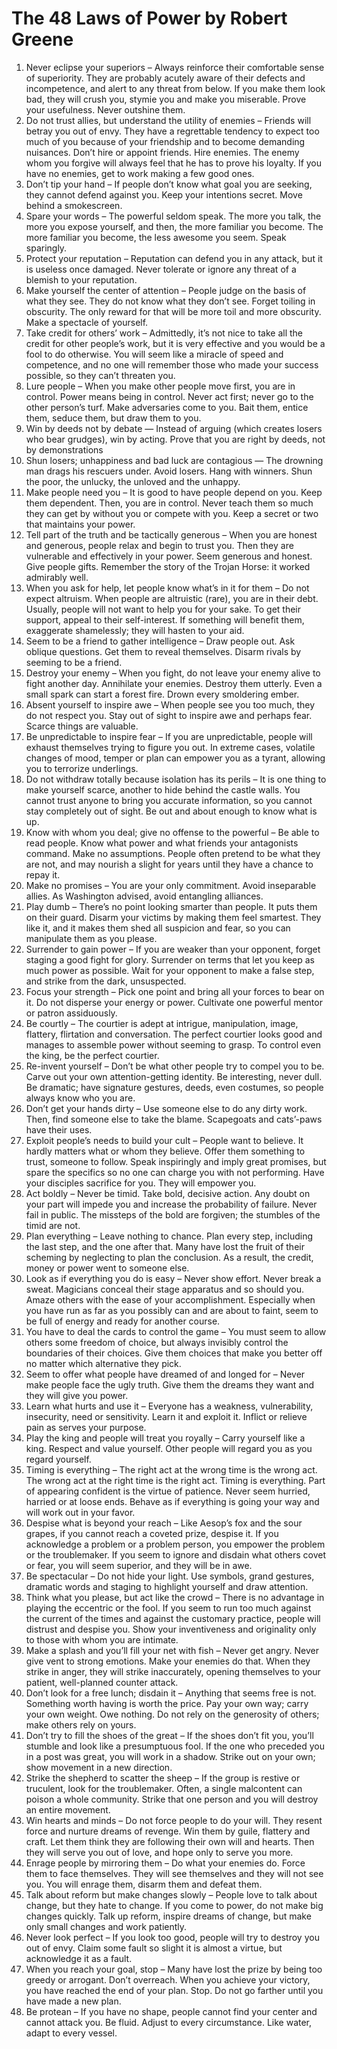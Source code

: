 
# The 48 Laws of Power by Robert Greene

1. Never eclipse your superiors – Always reinforce their comfortable sense of superiority. They are probably acutely aware of their defects and incompetence, and alert to any threat from below. If you make them look bad, they will crush you, stymie you and make you miserable. Prove your usefulness. Never outshine them.
2. Do not trust allies, but understand the utility of enemies – Friends will betray you out of envy. They have a regrettable tendency to expect too much of you because of your friendship and to become demanding nuisances. Don’t hire or appoint friends. Hire enemies. The enemy whom you forgive will always feel that he has to prove his loyalty. If you have no enemies, get to work making a few good ones.
3. Don’t tip your hand – If people don’t know what goal you are seeking, they cannot defend against you. Keep your intentions secret. Move behind a smokescreen.
4. Spare your words – The powerful seldom speak. The more you talk, the more you expose yourself, and then, the more familiar you become. The more familiar you become, the less awesome you seem. Speak sparingly.
5. Protect your reputation – Reputation can defend you in any attack, but it is useless once damaged. Never tolerate or ignore any threat of a blemish to your reputation.
6. Make yourself the center of attention – People judge on the basis of what they see. They do not know what they don’t see. Forget toiling in obscurity. The only reward for that will be more toil and more obscurity. Make a spectacle of yourself.
7. Take credit for others’ work – Admittedly, it’s not nice to take all the credit for other people’s work, but it is very effective and you would be a fool to do otherwise. You will seem like a miracle of speed and competence, and no one will remember those who made your success possible, so they can’t threaten you.
8. Lure people – When you make other people move first, you are in control. Power means being in control. Never act first; never go to the other person’s turf. Make adversaries come to you. Bait them, entice them, seduce them, but draw them to you.
9. Win by deeds not by debate — Instead of arguing (which creates losers who bear grudges), win by acting. Prove that you are right by deeds, not by demonstrations
10. Shun losers; unhappiness and bad luck are contagious — The drowning man drags his rescuers under. Avoid losers. Hang with winners. Shun the poor, the unlucky, the unloved and the unhappy.
11. Make people need you – It is good to have people depend on you. Keep them dependent. Then, you are in control. Never teach them so much they can get by without you or compete with you. Keep a secret or two that maintains your power.
12. Tell part of the truth and be tactically generous – When you are honest and generous, people relax and begin to trust you. Then they are vulnerable and effectively in your power. Seem generous and honest. Give people gifts. Remember the story of the Trojan Horse: it worked admirably well.
13. When you ask for help, let people know what’s in it for them – Do not expect altruism. When people are altruistic (rare), you are in their debt. Usually, people will not want to help you for your sake. To get their support, appeal to their self-interest. If something will benefit them, exaggerate shamelessly; they will hasten to your aid.
14. Seem to be a friend to gather intelligence – Draw people out. Ask oblique questions. Get them to reveal themselves. Disarm rivals by seeming to be a friend.
15. Destroy your enemy – When you fight, do not leave your enemy alive to fight another day. Annihilate your enemies. Destroy them utterly. Even a small spark can start a forest fire. Drown every smoldering ember.
16. Absent yourself to inspire awe – When people see you too much, they do not respect you. Stay out of sight to inspire awe and perhaps fear. Scarce things are valuable.
17. Be unpredictable to inspire fear – If you are unpredictable, people will exhaust themselves trying to figure you out. In extreme cases, volatile changes of mood, temper or plan can empower you as a tyrant, allowing you to terrorize underlings.
18. Do not withdraw totally because isolation has its perils – It is one thing to make yourself scarce, another to hide behind the castle walls. You cannot trust anyone to bring you accurate information, so you cannot stay completely out of sight. Be out and about enough to know what is up.
19. Know with whom you deal; give no offense to the powerful – Be able to read people. Know what power and what friends your antagonists command. Make no assumptions. People often pretend to be what they are not, and may nourish a slight for years until they have a chance to repay it.
20. Make no promises – You are your only commitment. Avoid inseparable allies. As Washington advised, avoid entangling alliances.
21. Play dumb – There’s no point looking smarter than people. It puts them on their guard. Disarm your victims by making them feel smartest. They like it, and it makes them shed all suspicion and fear, so you can manipulate them as you please.
22. Surrender to gain power – If you are weaker than your opponent, forget staging a good fight for glory. Surrender on terms that let you keep as much power as possible. Wait for your opponent to make a false step, and strike from the dark, unsuspected.
23. Focus your strength – Pick one point and bring all your forces to bear on it. Do not disperse your energy or power. Cultivate one powerful mentor or patron assiduously.
24. Be courtly – The courtier is adept at intrigue, manipulation, image, flattery, flirtation and conversation. The perfect courtier looks good and manages to assemble power without seeming to grasp. To control even the king, be the perfect courtier.
25. Re-invent yourself – Don’t be what other people try to compel you to be. Carve out your own attention-getting identity. Be interesting, never dull. Be dramatic; have signature gestures, deeds, even costumes, so people always know who you are.
26. Don’t get your hands dirty – Use someone else to do any dirty work. Then, find someone else to take the blame. Scapegoats and cats’-paws have their uses.
27. Exploit people’s needs to build your cult – People want to believe. It hardly matters what or whom they believe. Offer them something to trust, someone to follow. Speak inspiringly and imply great promises, but spare the specifics so no one can charge you with not performing. Have your disciples sacrifice for you. They will empower you.
28. Act boldly – Never be timid. Take bold, decisive action. Any doubt on your part will impede you and increase the probability of failure. Never fail in public. The missteps of the bold are forgiven; the stumbles of the timid are not.
29. Plan everything – Leave nothing to chance. Plan every step, including the last step, and the one after that. Many have lost the fruit of their scheming by neglecting to plan the conclusion. As a result, the credit, money or power went to someone else.
30. Look as if everything you do is easy – Never show effort. Never break a sweat. Magicians conceal their stage apparatus and so should you. Amaze others with the ease of your accomplishment. Especially when you have run as far as you possibly can and are about to faint, seem to be full of energy and ready for another course.
31. You have to deal the cards to control the game – You must seem to allow others some freedom of choice, but always invisibly control the boundaries of their choices. Give them choices that make you better off no matter which alternative they pick.
32. Seem to offer what people have dreamed of and longed for – Never make people face the ugly truth. Give them the dreams they want and they will give you power.
33. Learn what hurts and use it – Everyone has a weakness, vulnerability, insecurity, need or sensitivity. Learn it and exploit it. Inflict or relieve pain as serves your purpose.
34. Play the king and people will treat you royally – Carry yourself like a king. Respect and value yourself. Other people will regard you as you regard yourself.
35. Timing is everything – The right act at the wrong time is the wrong act. The wrong act at the right time is the right act. Timing is everything. Part of appearing confident is the virtue of patience. Never seem hurried, harried or at loose ends. Behave as if everything is going your way and will work out in your favor.
36. Despise what is beyond your reach – Like Aesop’s fox and the sour grapes, if you cannot reach a coveted prize, despise it. If you acknowledge a problem or a problem person, you empower the problem or the troublemaker. If you seem to ignore and disdain what others covet or fear, you will seem superior, and they will be in awe.
37. Be spectacular – Do not hide your light. Use symbols, grand gestures, dramatic words and staging to highlight yourself and draw attention.
38. Think what you please, but act like the crowd – There is no advantage in playing the eccentric or the fool. If you seem to run too much against the current of the times and against the customary practice, people will distrust and despise you. Show your inventiveness and originality only to those with whom you are intimate.
39. Make a splash and you’ll fill your net with fish – Never get angry. Never give vent to strong emotions. Make your enemies do that. When they strike in anger, they will strike inaccurately, opening themselves to your patient, well-planned counter attack.
40. Don’t look for a free lunch; disdain it – Anything that seems free is not. Something worth having is worth the price. Pay your own way; carry your own weight. Owe nothing. Do not rely on the generosity of others; make others rely on yours.
41. Don’t try to fill the shoes of the great – If the shoes don’t fit you, you’ll stumble and look like a presumptuous fool. If the one who preceded you in a post was great, you will work in a shadow. Strike out on your own; show movement in a new direction.
42. Strike the shepherd to scatter the sheep – If the group is restive or truculent, look for the troublemaker. Often, a single malcontent can poison a whole community. Strike that one person and you will destroy an entire movement.
43. Win hearts and minds – Do not force people to do your will. They resent force and nurture dreams of revenge. Win them by guile, flattery and craft. Let them think they are following their own will and hearts. Then they will serve you out of love, and hope only to serve you more.
44. Enrage people by mirroring them – Do what your enemies do. Force them to face themselves. They will see themselves and they will not see you. You will enrage them, disarm them and defeat them.
45. Talk about reform but make changes slowly – People love to talk about change, but they hate to change. If you come to power, do not make big changes quickly. Talk up reform, inspire dreams of change, but make only small changes and work patiently.
46. Never look perfect – If you look too good, people will try to destroy you out of envy. Claim some fault so slight it is almost a virtue, but acknowledge it as a fault.
47. When you reach your goal, stop – Many have lost the prize by being too greedy or arrogant. Don’t overreach. When you achieve your victory, you have reached the end of your plan. Stop. Do not go farther until you have made a new plan.
48. Be protean – If you have no shape, people cannot find your center and cannot attack you. Be fluid. Adjust to every circumstance. Like water, adapt to every vessel.

